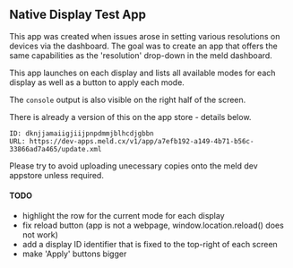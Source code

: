 ## Native Display Test App

This app was created when issues arose in setting various resolutions on devices via the dashboard.
The goal was to create an app that offers the same capabilities as the 'resolution' drop-down in the
meld dashboard.

This app launches on each display and lists all available modes for each display as well as a button to
apply each mode.

The `console` output is also visible on the right half of the screen.

There is already a version of this on the app store - details below.
```
ID: dknjjamaiigjiijpnpdmmjblhcdjgbbn
URL: https://dev-apps.meld.cx/v1/app/a7efb192-a149-4b71-b56c-33866ad7a465/update.xml
```
Please try to avoid uploading unecessary copies onto the meld dev appstore unless required.

#### TODO
 - highlight the row for the current mode for each display
 - fix reload button (app is not a webpage, window.location.reload() does not work)
 - add a display ID identifier that is fixed to the top-right of each screen
 - make 'Apply' buttons bigger
